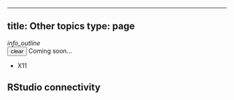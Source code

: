 
---
title: Other topics
type: page
---

<div class="alert alert-warning"><div class="container-fluid"><div class="alert-icon">
<i class="material-icons">info_outline</i></div>
<button type="button" class="close" data-dismiss="alert" aria-label="Close">
<span aria-hidden="true"><i class="material-icons">clear</i></span></button>
Coming soon...
</div></div>

- X11

## RStudio connectivity

